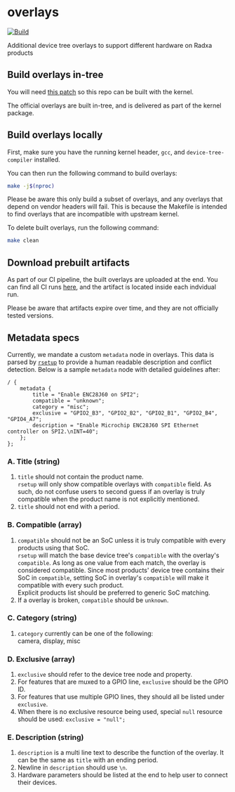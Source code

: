 # overlays
[![Build](https://github.com/radxa/overlays/actions/workflows/build.yml/badge.svg)](https://github.com/radxa/overlays/actions/workflows/build.yml)

Additional device tree overlays to support different hardware on Radxa products

## Build overlays in-tree

You will need [this patch](https://github.com/radxa-repo/bsp/blob/main/linux/latest/0100-vendor/0001-VENDOR-Add-Radxa-overlays.patch) so this repo can be built with the kernel.

The official overlays are built in-tree, and is delivered as part of the kernel package.

## Build overlays locally

First, make sure you have the running kernel header, `gcc`, and `device-tree-compiler` installed.

You can then run the following command to build overlays:

```bash
make -j$(nproc)
```

Please be aware this only build a subset of overlays, and any overlays that depend on vendor headers will fail. This is because the Makefile is intended to find overlays that are incompatible with upstream kernel.

To delete built overlays, run the following command:

```bash
make clean
```

## Download prebuilt artifacts

As part of our CI pipeline, the built overlays are uploaded at the end. You can find all CI runs [here](https://github.com/radxa/overlays/actions), and the artifact is located inside each indvidual run.

Please be aware that artifacts expire over time, and they are not officially tested versions.

## Metadata specs

Currently, we mandate a custom `metadata` node in overlays. This data is parsed by [`rsetup`](https://github.com/radxa-pkg/rsetup) to provide a human readable description and conflict detection. Below is a sample `metadata` node with detailed guidelines after:

```
/ {
	metadata {
		title = "Enable ENC28J60 on SPI2";
		compatible = "unknown";
		category = "misc";
		exclusive = "GPIO2_B3", "GPIO2_B2", "GPIO2_B1", "GPIO2_B4", "GPIO4_A7";
		description = "Enable Microchip ENC28J60 SPI Ethernet controller on SPI2.\nINT=40";
	};
};
```

### A. Title (string)

1. `title` should not contain the product name.  
   `rsetup` will only show compatible overlays with `compatible` field. As such, do not confuse users to second guess if an overlay is truly compatible when the product name is not explicitly mentioned.
2. `title` should not end with a period.

### B. Compatible (array)

1. `compatible` should not be an SoC unless it is truly compatible with every products using that SoC.  
   `rsetup` will match the base device tree's `compatible` with the overlay's `compatible`. As long as one value from each match, the overlay is considered compatible. Since most products' device tree contains their SoC in `compatible`, setting SoC in overlay's `compatible` will make it compatible with every such product.  
   Explicit products list should be preferred to generic SoC matching.
2. If a overlay is broken, `compatible` should be `unknown`.

### C. Category (string)

1. `category` currently can be one of the following:  
   camera, display, misc

### D. Exclusive (array)

1. `exclusive` should refer to the device tree node and property.
2. For features that are muxed to a GPIO line, `exclusive` should be the GPIO ID.
3. For features that use multiple GPIO lines, they should all be listed under `exclusive`.
4. When there is no exclusive resource being used, special `null` resource should be used: `exclusive = "null";`

### E. Description (string)

1. `description` is a multi line text to describe the function of the overlay. It can be the same as `title` with an ending period.
2. Newline in `description` should use `\n`.
3. Hardware parameters should be listed at the end to help user to connect their devices.
